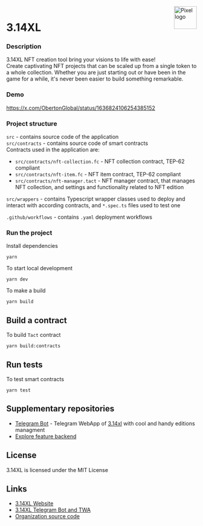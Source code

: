 <a href="https://pi.oberton.io/#/">
    <img src="https://i.ibb.co/H7GmT54/pixel.png" alt="Pixel logo" title="3.14xl" align="right" height="60" />
</a>

# 3.14XL

### Description

3.14XL NFT creation tool bring your visions to life with ease! <br> Create captivating NFT projects
that can be scaled up from a single token to a whole collection. Whether you are just starting out
or have been in the game for a while, it's never been easier to build something remarkable.

### Demo

https://x.com/ObertonGlobal/status/1636824106254385152

### Project structure

`src` - contains source code of the application <br> `src/contracts` - contains
source code of smart contracts <br> Contracts used in the application are:

- `src/contracts/nft-collection.fc` - NFT collection contract, TEP-62 compliant
- `src/contracts/nft-item.fc` - NFT item contract, TEP-62 compliant
- `src/contracts/nft-manager.tact` - NFT manager contract, that manages NFT collection, and
  settings and functionality related to NFT edition

`src/wrappers` - contains Typescript wrapper classes used to deploy and interact with
according contracts, and `*.spec.ts` files used to test one

`.github/workflows` - contains `.yaml` deployment workflows

### Run the project

Install dependencies

```
yarn
```

To start local development

```
yarn dev
```

To make a build

```
yarn build
```

## Build a contract

To build `Tact` contract

```
yarn build:contracts
```

## Run tests

To test smart contracts

```
yarn test
```

## Supplementary repositories

- [Telegram Bot](https://github.com/theoberton/3.14xl-backend/tree/main/telegram-web-app-bot/) -
  Telegram WebApp of [3.14xl](https://pi.oberton.io/) with cool and handy editions managment
- [Explore feature backend](https://github.com/theoberton/3.14xl-backend/tree/main/explore)

## License

3.14XL is licensed under the MIT License

## Links

- [3.14XL Website](https://pi.oberton.io/)
- [3.14XL Telegram Bot and TWA](https://t.me/pixelObertonbot)
- [Organization source code](https://github.com/theoberton/)
